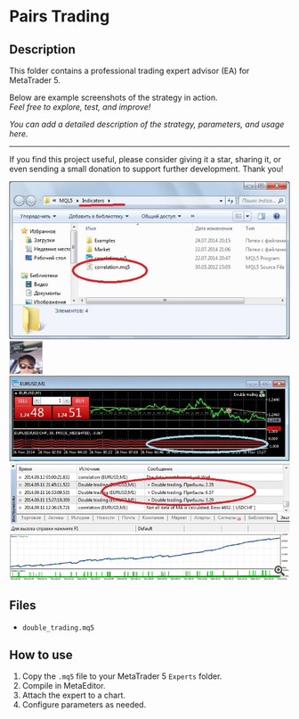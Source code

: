 # Pairs Trading

## Description
This folder contains a professional trading expert advisor (EA) for MetaTrader 5.

Below are example screenshots of the strategy in action.  
*Feel free to explore, test, and improve!*

*You can add a detailed description of the strategy, parameters, and usage here.*

---

If you find this project useful, please consider giving it a star, sharing it, or even sending a small donation to support further development. Thank you!

![Screenshot](45__1.jpg)
![Screenshot](5EA2A83B-CB32.jpg)
![Screenshot](corr.jpg)
![Screenshot](ldsfeo1.jpg)
![Screenshot](TesterGraphReport2014_11_03_61i.png)

## Files
- `double_trading.mq5`

## How to use
1. Copy the `.mq5` file to your MetaTrader 5 `Experts` folder.
2. Compile in MetaEditor.
3. Attach the expert to a chart.
4. Configure parameters as needed.

